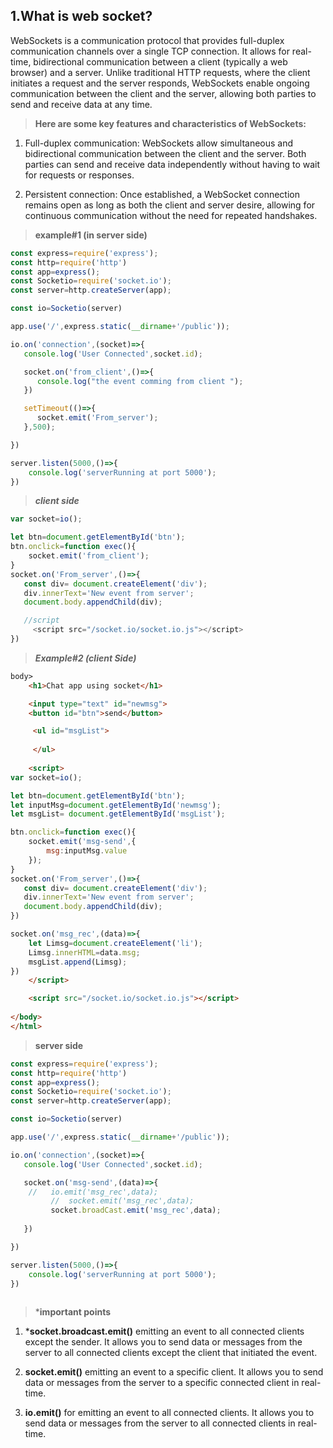 ## 1.What is web socket?
WebSockets is a communication protocol that provides full-duplex communication channels over a single TCP connection. It allows for real-time, bidirectional communication between a client (typically a web browser) and a server. Unlike traditional HTTP requests, where the client initiates a request and the server responds, WebSockets enable ongoing communication between the client and the server, allowing both parties to send and receive data at any time.
>**Here are some key features and characteristics of WebSockets:**
1. Full-duplex communication: WebSockets allow simultaneous and bidirectional communication between the client and the server. Both parties can send and receive data independently without having to wait for requests or responses.

2. Persistent connection: Once established, a WebSocket connection remains open as long as both the client and server desire, allowing for continuous communication without the need for repeated handshakes.

>**example#1 (in server side)**
```javascript
const express=require('express');
const http=require('http')
const app=express();
const Socketio=require('socket.io');
const server=http.createServer(app);

const io=Socketio(server)

app.use('/',express.static(__dirname+'/public'));

io.on('connection',(socket)=>{
   console.log('User Connected',socket.id);

   socket.on('from_client',()=>{
      console.log("the event comming from client ");
   })

   setTimeout(()=>{
      socket.emit('From_server');
   },500);

})

server.listen(5000,()=>{
    console.log('serverRunning at port 5000');
})
```
>***client side***
```javascript
var socket=io();

let btn=document.getElementById('btn');
btn.onclick=function exec(){
    socket.emit('from_client');
}
socket.on('From_server',()=>{
   const div= document.createElement('div');
   div.innerText='New event from server';
   document.body.appendChild(div);

   //script
     <script src="/socket.io/socket.io.js"></script>
})
```
>***Example#2 (client Side)***

```html
body>
    <h1>Chat app using socket</h1>

    <input type="text" id="newmsg">
    <button id="btn">send</button>

     <ul id="msgList">
     
     </ul>
     
    <script>
var socket=io();

let btn=document.getElementById('btn');
let inputMsg=document.getElementById('newmsg');
let msgList= document.getElementById('msgList');

btn.onclick=function exec(){
    socket.emit('msg-send',{
        msg:inputMsg.value
    });
}
socket.on('From_server',()=>{
   const div= document.createElement('div');
   div.innerText='New event from server';
   document.body.appendChild(div);
})

socket.on('msg_rec',(data)=>{
    let Limsg=document.createElement('li');
    Limsg.innerHTML=data.msg;
    msgList.append(Limsg);
})
    </script>

    <script src="/socket.io/socket.io.js"></script>
   
</body>
</html>
```
>**server side**
```javascript
const express=require('express');
const http=require('http')
const app=express();
const Socketio=require('socket.io');
const server=http.createServer(app);

const io=Socketio(server)

app.use('/',express.static(__dirname+'/public'));

io.on('connection',(socket)=>{
   console.log('User Connected',socket.id);

   socket.on('msg-send',(data)=>{
    //   io.emit('msg_rec',data);
         //  socket.emit('msg_rec',data);
         socket.broadCast.emit('msg_rec',data);
      
   })

})

server.listen(5000,()=>{
    console.log('serverRunning at port 5000');
})
 
```
>***important points**
1. ***socket.broadcast.emit()**
 emitting an event to all connected clients except the sender. It allows you to send data or messages from the server to all connected clients except the client that initiated the event.

 2. **socket.emit()**
  emitting an event to a specific client. It allows you to send data or messages from the server to a specific connected client in real-time.

  3. **io.emit()**
  for emitting an event to all connected clients. It allows you to send data or messages from the server to all connected clients in real-time.
